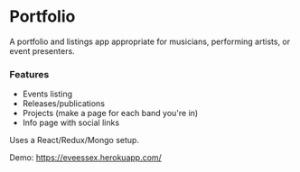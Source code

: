 # Portfolio

A portfolio and listings app appropriate for musicians, performing artists, or event presenters.

### Features

- Events listing
- Releases/publications
- Projects (make a page for each band you're in)
- Info page with social links

Uses a React/Redux/Mongo setup.

Demo: https://eveessex.herokuapp.com/